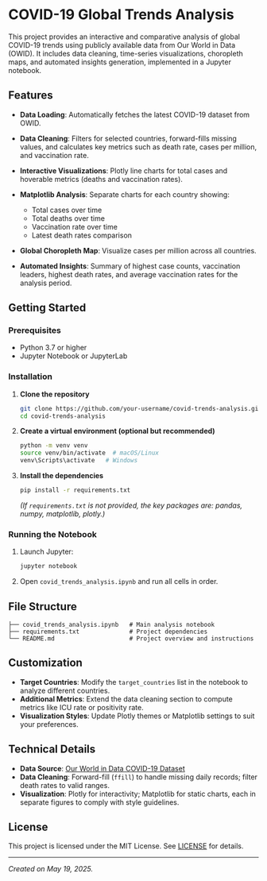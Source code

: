 # COVID-19 Global Trends Analysis

This project provides an interactive and comparative analysis of global COVID-19 trends using publicly available data from Our World in Data (OWID). It includes data cleaning, time-series visualizations, choropleth maps, and automated insights generation, implemented in a Jupyter notebook.

## Features

* **Data Loading**: Automatically fetches the latest COVID-19 dataset from OWID.
* **Data Cleaning**: Filters for selected countries, forward-fills missing values, and calculates key metrics such as death rate, cases per million, and vaccination rate.
* **Interactive Visualizations**: Plotly line charts for total cases and hoverable metrics (deaths and vaccination rates).
* **Matplotlib Analysis**: Separate charts for each country showing:

  * Total cases over time
  * Total deaths over time
  * Vaccination rate over time
  * Latest death rates comparison
* **Global Choropleth Map**: Visualize cases per million across all countries.
* **Automated Insights**: Summary of highest case counts, vaccination leaders, highest death rates, and average vaccination rates for the analysis period.

## Getting Started

### Prerequisites

* Python 3.7 or higher
* Jupyter Notebook or JupyterLab

### Installation

1. **Clone the repository**

   ```bash
   git clone https://github.com/your-username/covid-trends-analysis.git
   cd covid-trends-analysis
   ```

2. **Create a virtual environment (optional but recommended)**

   ```bash
   python -m venv venv
   source venv/bin/activate  # macOS/Linux
   venv\Scripts\activate   # Windows
   ```

3. **Install the dependencies**

   ```bash
   pip install -r requirements.txt
   ```

   *(If `requirements.txt` is not provided, the key packages are: pandas, numpy, matplotlib, plotly.)*

### Running the Notebook

1. Launch Jupyter:

   ```bash
   jupyter notebook
   ```

2. Open `covid_trends_analysis.ipynb` and run all cells in order.

## File Structure

```
├── covid_trends_analysis.ipynb   # Main analysis notebook
├── requirements.txt              # Project dependencies
└── README.md                     # Project overview and instructions
```

## Customization

* **Target Countries**: Modify the `target_countries` list in the notebook to analyze different countries.
* **Additional Metrics**: Extend the data cleaning section to compute metrics like ICU rate or positivity rate.
* **Visualization Styles**: Update Plotly themes or Matplotlib settings to suit your preferences.

## Technical Details

* **Data Source**: [Our World in Data COVID-19 Dataset](https://covid.ourworldindata.org/data/owid-covid-data.csv)
* **Data Cleaning**: Forward-fill (`ffill`) to handle missing daily records; filter death rates to valid ranges.
* **Visualization**: Plotly for interactivity; Matplotlib for static charts, each in separate figures to comply with style guidelines.

## License

This project is licensed under the MIT License. See [LICENSE](LICENSE) for details.

---

*Created on May 19, 2025.*
